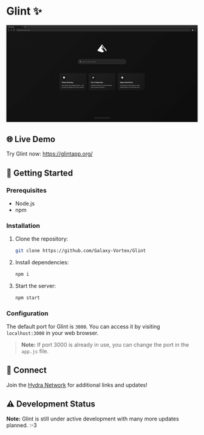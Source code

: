 # Glint ✨

<div align="center">
  <img src="./public/images/page.png" alt="Glint Logo" width="1000"">
</div>

## 🌐 Live Demo

Try Glint now: https://glintapp.org/
## 🚀 Getting Started

### Prerequisites
- Node.js
- npm

### Installation

1. Clone the repository:
   ```bash
   git clone https://github.com/Galaxy-Vortex/Glint
   ```

2. Install dependencies:
   ```bash
   npm i
   ```

3. Start the server:
   ```bash
   npm start
   ```

### Configuration
The default port for Glint is `3000`. You can access it by visiting `localhost:3000` in your web browser.

> **Note:** If port 3000 is already in use, you can change the port in the `app.js` file.

## 🔗 Connect

Join the [Hydra Network](https://discord.gg/jMsj6KJBSV) for additional links and updates!

## ⚠️ Development Status

**Note:** Glint is still under active development with many more updates planned.
:-3

